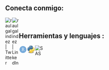 ## Conecta conmigo:

[<img align="left" alt="raulgalindez | Twitter" width="22px" src="https://cdn.jsdelivr.net/npm/simple-icons@v3/icons/twitter.svg" />](https://twitter.com/raulgalindez)
[<img align="left" alt="raulgalindez | LinkedIn" width="22px" src="https://cdn.jsdelivr.net/npm/simple-icons@v3/icons/linkedin.svg" />](https://www.linkedin.com/in/raulgalindez/)

<br />

## Herramientas y lenguajes :

[<img align="left" alt="RStudio" width="26px" src="img/rstudio.png" />]()
[<img align="left" alt="Python" width="26px" src="img/Python.png" />]()
[<img align="left" alt="SAS" width="26px" src="img/sas_favicon.ico" />]()

<br />
